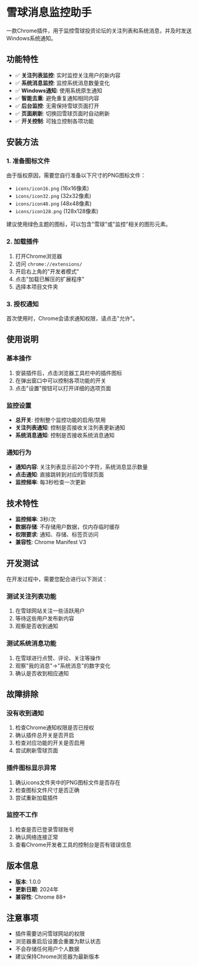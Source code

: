 # 雪球消息监控助手

一款Chrome插件，用于监控雪球投资论坛的关注列表和系统消息，并及时发送Windows系统通知。

## 功能特性

- ✅ **关注列表监控**: 实时监控关注用户的新内容
- ✅ **系统消息监控**: 监控系统消息数量变化
- ✅ **Windows通知**: 使用系统原生通知
- ✅ **智能去重**: 避免重复通知相同内容
- ✅ **后台监控**: 无需保持雪球页面打开
- ✅ **页面刷新**: 切换回雪球页面时自动刷新
- ✅ **开关控制**: 可独立控制各项功能

## 安装方法

### 1. 准备图标文件
由于版权原因，需要您自行准备以下尺寸的PNG图标文件：
- `icons/icon16.png` (16x16像素)
- `icons/icon32.png` (32x32像素) 
- `icons/icon48.png` (48x48像素)
- `icons/icon128.png` (128x128像素)

建议使用绿色主题的图标，可以包含"雪球"或"监控"相关的图形元素。

### 2. 加载插件
1. 打开Chrome浏览器
2. 访问 `chrome://extensions/`
3. 开启右上角的"开发者模式"
4. 点击"加载已解压的扩展程序"
5. 选择本项目文件夹

### 3. 授权通知
首次使用时，Chrome会请求通知权限，请点击"允许"。

## 使用说明

### 基本操作
1. 安装插件后，点击浏览器工具栏中的插件图标
2. 在弹出窗口中可以控制各项功能的开关
3. 点击"设置"按钮可以打开详细的选项页面

### 监控设置
- **总开关**: 控制整个监控功能的启用/禁用
- **关注列表通知**: 控制是否接收关注列表更新通知
- **系统消息通知**: 控制是否接收系统消息通知

### 通知行为
- **通知内容**: 关注列表显示前20个字符，系统消息显示数量
- **点击通知**: 直接跳转到对应的雪球页面
- **监控频率**: 每3秒检查一次更新

## 技术特性

- **监控频率**: 3秒/次
- **数据存储**: 不存储用户数据，仅内存临时缓存
- **权限要求**: 通知、存储、标签页访问
- **兼容性**: Chrome Manifest V3

## 开发测试

在开发过程中，需要您配合进行以下测试：

### 测试关注列表功能
1. 在雪球网站关注一些活跃用户
2. 等待这些用户发布新内容
3. 观察是否收到通知

### 测试系统消息功能  
1. 在雪球进行点赞、评论、关注等操作
2. 观察"我的消息"→"系统消息"的数字变化
3. 确认是否收到相应通知

## 故障排除

### 没有收到通知
1. 检查Chrome通知权限是否已授权
2. 确认插件总开关是否开启
3. 检查对应功能的开关是否启用
4. 尝试刷新雪球页面

### 插件图标显示异常
1. 确认icons文件夹中的PNG图标文件是否存在
2. 检查图标文件尺寸是否正确
3. 尝试重新加载插件

### 监控不工作
1. 检查是否已登录雪球账号
2. 确认网络连接正常
3. 查看Chrome开发者工具的控制台是否有错误信息

## 版本信息

- **版本**: 1.0.0
- **更新日期**: 2024年
- **兼容性**: Chrome 88+

## 注意事项

- 插件需要访问雪球网站的权限
- 浏览器重启后设置会重置为默认状态
- 不会存储任何用户个人数据
- 建议保持Chrome浏览器为最新版本